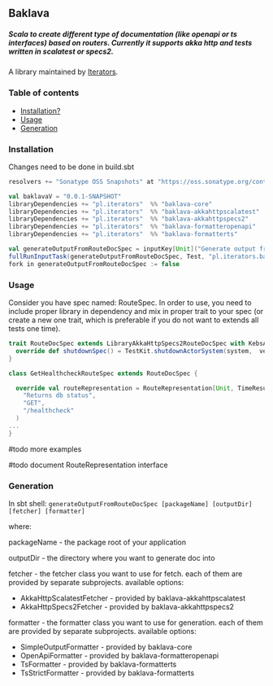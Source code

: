 ## Baklava
##### Scala to create different type of documentation (like openapi or ts interfaces) based on routers. Currently it supports akka http and tests written in scalatest or specs2.

A library maintained by [Iterators](https://www.iteratorshq.com).


### Table of contents
* [Installation?](#installation)
* [Usage](#usage)
* [Generation](#generation)

### Installation

Changes need to be done in build.sbt

```scala
resolvers += "Sonatype OSS Snapshots" at "https://oss.sonatype.org/content/repositories/snapshots"

val baklavaV = "0.0.1-SNAPSHOT"
libraryDependencies += "pl.iterators"  %% "baklava-core"               % baklavaV  % "test"
libraryDependencies += "pl.iterators"  %% "baklava-akkahttpscalatest"  % baklavaV  % "test" [optional - if you use scalatest]
libraryDependencies += "pl.iterators"  %% "baklava-akkahttpspecs2"     % baklavaV  % "test" [optional - if you use specs2]
libraryDependencies += "pl.iterators"  %% "baklava-formatteropenapi"   % baklavaV  % "test" [optional - if you want to generate openapi]
libraryDependencies += "pl.iterators"  %% "baklava-formatterts"        % baklavaV  % "test" [optional - if you want to generate ts interfaces]

val generateOutputFromRouteDocSpec = inputKey[Unit]("Generate output from route spec")
fullRunInputTask(generateOutputFromRouteDocSpec, Test, "pl.iterators.baklava.core.GenerateOutputFromRouteDocSpec")
fork in generateOutputFromRouteDocSpec := false

```


### Usage

Consider you have spec named: RouteSpec. In order to use, you need to include proper library in dependency and mix in proper trait to your spec (or create a new one trait, which is preferable if you do not want to extends all tests one time).

```scala
trait RouteDocSpec extends LibraryAkkaHttpSpecs2RouteDocSpec with KebsArbitraryPredefs with KebsJsonSchemaPredefs with RouteSpec {
  override def shutdownSpec() = TestKit.shutdownActorSystem(system,  verifySystemShutdown = true)
}

class GetHealthcheckRouteSpec extends RouteDocSpec {

  override val routeRepresentation = RouteRepresentation[Unit, TimeResult](
    "Returns db status",
    "GET",
    "/healthcheck"
  )
...
}

```

#todo more examples

#todo document RouteRepresentation interface


### Generation

In sbt shell:
`generateOutputFromRouteDocSpec [packageName] [outputDir] [fetcher] [formatter]`

where:

packageName - the package root of your application

outputDir - the directory where you want to generate doc into

fetcher - the fetcher class you want to use for fetch. each of them are provided by separate subprojects.
available options:
- AkkaHttpScalatestFetcher - provided by baklava-akkahttpscalatest
- AkkaHttpSpecs2Fetcher - provided by baklava-akkahttpspecs2

formatter - the formatter class you want to use for generation. each of them are provided by separate subprojects.
available options:
- SimpleOutputFormatter - provided by baklava-core
- OpenApiFormatter - provided by baklava-formatteropenapi
- TsFormatter - provided by baklava-formatterts
- TsStrictFormatter - provided by baklava-formatterts
